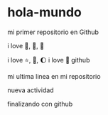 # hola-mundo

mi primer repositorio en Github

i love :icecream:, :pizza:, :dog:

 i love :star:, :book:, :moon: 
 i love :horse:
  github

mi ultima linea en mi repositorio

nueva actividad

finalizando con github
